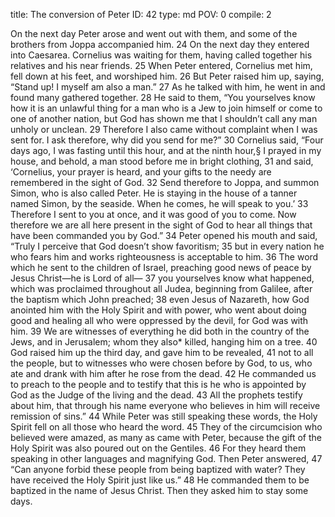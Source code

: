 title:          The conversion of Peter
ID:             42
type:           md
POV:            0
compile:        2


On the next day Peter arose and went out with them, and some of the brothers from Joppa accompanied him. 24 On the next day they entered into Caesarea. Cornelius was waiting for them, having called together his relatives and his near friends. 25 When Peter entered, Cornelius met him, fell down at his feet, and worshiped him. 26 But Peter raised him up, saying, “Stand up! I myself am also a man.” 27 As he talked with him, he went in and found many gathered together. 28 He said to them, “You yourselves know how it is an unlawful thing for a man who is a Jew to join himself or come to one of another nation, but God has shown me that I shouldn’t call any man unholy or unclean. 29 Therefore I also came without complaint when I was sent for. I ask therefore, why did you send for me?”
30 Cornelius said, “Four days ago, I was fasting until this hour, and at the ninth hour,§ I prayed in my house, and behold, a man stood before me in bright clothing, 31 and said, ‘Cornelius, your prayer is heard, and your gifts to the needy are remembered in the sight of God. 32 Send therefore to Joppa, and summon Simon, who is also called Peter. He is staying in the house of a tanner named Simon, by the seaside. When he comes, he will speak to you.’ 33 Therefore I sent to you at once, and it was good of you to come. Now therefore we are all here present in the sight of God to hear all things that have been commanded you by God.”
34 Peter opened his mouth and said, “Truly I perceive that God doesn’t show favoritism; 35 but in every nation he who fears him and works righteousness is acceptable to him. 36 The word which he sent to the children of Israel, preaching good news of peace by Jesus Christ—he is Lord of all— 37 you yourselves know what happened, which was proclaimed throughout all Judea, beginning from Galilee, after the baptism which John preached; 38 even Jesus of Nazareth, how God anointed him with the Holy Spirit and with power, who went about doing good and healing all who were oppressed by the devil, for God was with him. 39 We are witnesses of everything he did both in the country of the Jews, and in Jerusalem; whom they also* killed, hanging him on a tree. 40 God raised him up the third day, and gave him to be revealed, 41 not to all the people, but to witnesses who were chosen before by God, to us, who ate and drank with him after he rose from the dead. 42 He commanded us to preach to the people and to testify that this is he who is appointed by God as the Judge of the living and the dead. 43 All the prophets testify about him, that through his name everyone who believes in him will receive remission of sins.”
44 While Peter was still speaking these words, the Holy Spirit fell on all those who heard the word. 45 They of the circumcision who believed were amazed, as many as came with Peter, because the gift of the Holy Spirit was also poured out on the Gentiles. 46 For they heard them speaking in other languages and magnifying God.
Then Peter answered, 47 “Can anyone forbid these people from being baptized with water? They have received the Holy Spirit just like us.” 48 He commanded them to be baptized in the name of Jesus Christ. Then they asked him to stay some days. 